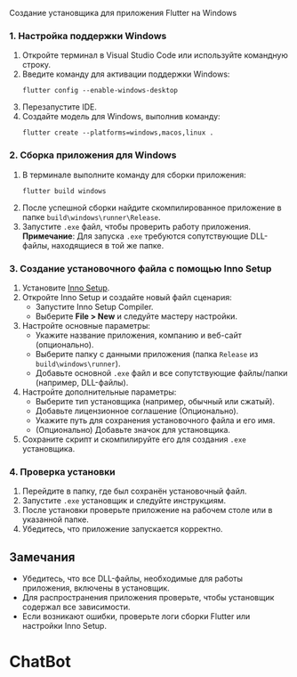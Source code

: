 Создание установщика для приложения Flutter на Windows
### 1. Настройка поддержки Windows
1. Откройте терминал в Visual Studio Code или используйте командную строку.
2. Введите команду для активации поддержки Windows:
   ```
   flutter config --enable-windows-desktop
   ```
3. Перезапустите IDE.
4. Создайте модель для Windows, выполнив команду:
   ```
   flutter create --platforms=windows,macos,linux .
   ```

### 2. Сборка приложения для Windows
1. В терминале выполните команду для сборки приложения:
   ```
   flutter build windows
   ```
2. После успешной сборки найдите скомпилированное приложение в папке `build\windows\runner\Release`.
3. Запустите `.exe` файл, чтобы проверить работу приложения.  
   **Примечание**: Для запуска `.exe` требуются сопутствующие DLL-файлы, находящиеся в той же папке.

### 3. Создание установочного файла с помощью Inno Setup
1. Установите [Inno Setup](https://jrsoftware.org/isinfo.php).
2. Откройте Inno Setup и создайте новый файл сценария:
   - Запустите Inno Setup Compiler.
   - Выберите **File > New** и следуйте мастеру настройки.
3. Настройте основные параметры:
   - Укажите название приложения, компанию и веб-сайт (опционально).
   - Выберите папку с данными приложения (папка `Release` из `build\windows\runner`).
   - Добавьте основной `.exe` файл и все сопутствующие файлы/папки (например, DLL-файлы).
4. Настройте дополнительные параметры:
   - Выберите тип установщика (например, обычный или сжатый).
   - Добавьте лицензионное соглашение (Опционально).
   - Укажите путь для сохранения установочного файла и его имя.
   - (Опционально) Добавьте значок для установщика.
5. Сохраните скрипт и скомпилируйте его для создания `.exe` установщика.

### 4. Проверка установки
1. Перейдите в папку, где был сохранён установочный файл.
2. Запустите `.exe` установщик и следуйте инструкциям.
3. После установки проверьте приложение на рабочем столе или в указанной папке.
4. Убедитесь, что приложение запускается корректно.

## Замечания
- Убедитесь, что все DLL-файлы, необходимые для работы приложения, включены в установщик.
- Для распространения приложения проверьте, чтобы установщик содержал все зависимости.
- Если возникают ошибки, проверьте логи сборки Flutter или настройки Inno Setup.
# ChatBot
